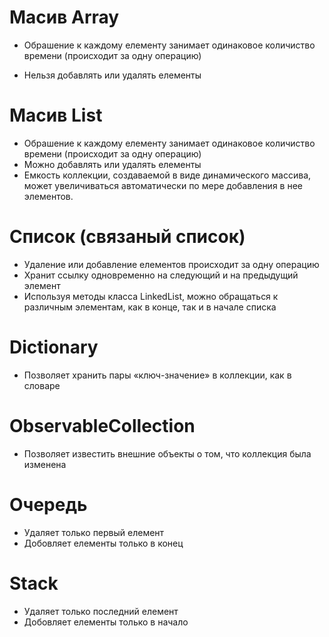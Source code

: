 # Масив Array

+ Обрашение к каждому елементу занимает одинаковое количиство времени (происходит за одну операцию) 
- Нельзя добавлять или удалять елементы 

# Масив List

+ Обрашение к каждому елементу занимает одинаковое количиство времени (происходит за одну операцию) 
+ Можно добавлять или удалять елементы
+ Емкость коллекции, создаваемой в виде динамического массива, может увеличиваться автоматически по мере добавления в нее элементов.

# Список (связаный список)

+ Удаление или добавление елементов происходит за одну операцию 
+ Хранит ссылку одновременно на следующий и на предыдущий элемент
+ Используя методы класса LinkedList<T>, можно обращаться к различным элементам, как в конце, так и в начале списка

# Dictionary

+ Позволяет хранить пары «ключ-значение» в коллекции, как в словаре
  
# ObservableCollection

+ Позволяет известить внешние объекты о том, что коллекция была изменена

# Очередь
 
- Удаляет только первый елемент
- Добовляет елементы только в конец
  
# Stack
  
- Удаляет только последний елемент
- Добовляет елементы только в начало
  
